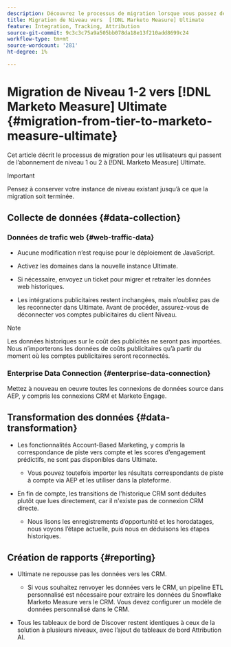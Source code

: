 ```yaml
---
description: Découvrez le processus de migration lorsque vous passez de l’abonnement  [!DNL Marketo Measure]  à l’abonnement  [!DNL Marketo Measure] Ultimate.
title: Migration de Niveau vers  [!DNL Marketo Measure] Ultimate
feature: Integration, Tracking, Attribution
source-git-commit: 9c3c3c75a9a505bb078da18e13f210add8699c24
workflow-type: tm+mt
source-wordcount: '281'
ht-degree: 1%

---
```


# Migration de Niveau 1-2 vers [!DNL Marketo Measure] Ultimate {#migration-from-tier-to-marketo-measure-ultimate}

Cet article décrit le processus de migration pour les utilisateurs qui passent de l’abonnement de niveau 1 ou 2 à [!DNL Marketo Measure] Ultimate.

>[!IMPORTANT]
>
>Pensez à conserver votre instance de niveau existant jusqu’à ce que la migration soit terminée.

## Collecte de données {#data-collection}

### Données de trafic web {#web-traffic-data}

* Aucune modification n’est requise pour le déploiement de JavaScript.

* Activez les domaines dans la nouvelle instance Ultimate.

* Si nécessaire, envoyez un ticket pour migrer et retraiter les données web historiques.

* Les intégrations publicitaires restent inchangées, mais n’oubliez pas de les reconnecter dans Ultimate. Avant de procéder, assurez-vous de déconnecter vos comptes publicitaires du client Niveau.

>[!NOTE]
>
>Les données historiques sur le coût des publicités ne seront pas importées. Nous n’importerons les données de coûts publicitaires qu’à partir du moment où les comptes publicitaires seront reconnectés.

### Enterprise Data Connection {#enterprise-data-connection}

Mettez à nouveau en oeuvre toutes les connexions de données source dans AEP, y compris les connexions CRM et Marketo Engage.

## Transformation des données {#data-transformation}

* Les fonctionnalités Account-Based Marketing, y compris la correspondance de piste vers compte et les scores d’engagement prédictifs, ne sont pas disponibles dans Ultimate.

   * Vous pouvez toutefois importer les résultats correspondants de piste à compte via AEP et les utiliser dans la plateforme.

* En fin de compte, les transitions de l&#39;historique CRM sont déduites plutôt que lues directement, car il n&#39;existe pas de connexion CRM directe.

   * Nous lisons les enregistrements d’opportunité et les horodatages, nous voyons l’étape actuelle, puis nous en déduisons les étapes historiques.

## Création de rapports {#reporting}

* Ultimate ne repousse pas les données vers les CRM.

   * Si vous souhaitez renvoyer les données vers le CRM, un pipeline ETL personnalisé est nécessaire pour extraire les données du Snowflake Marketo Measure vers le CRM. Vous devez configurer un modèle de données personnalisé dans le CRM.

* Tous les tableaux de bord de Discover restent identiques à ceux de la solution à plusieurs niveaux, avec l’ajout de tableaux de bord Attribution AI.
